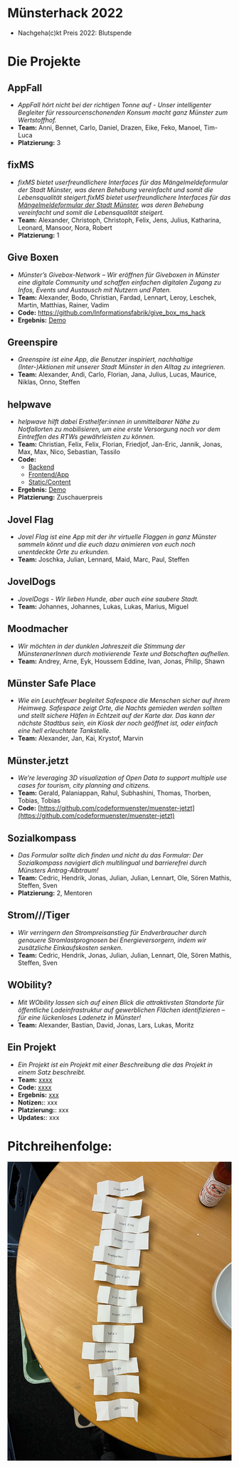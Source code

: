 # Münsterhack 2022

- Nachgeha(c)kt Preis 2022: Blutspende

# Die Projekte

## AppFall

- _AppFall hört nicht bei der richtigen Tonne auf - Unser intelligenter Begleiter für ressourcenschonenden Konsum macht ganz Münster zum Wertstoffhof._
- **Team:** Anni, Bennet, Carlo, Daniel, Drazen, Eike, Feko, Manoel, Tim-Luca
- **Platzierung:** 3

## fixMS

- _fixMS bietet userfreundlichere Interfaces für das Mängelmeldeformular der Stadt Münster, was deren Behebung vereinfacht und somit die Lebensqualität steigert.fixMS bietet userfreundlichere Interfaces für das [Mängelmeldeformular der Stadt Münster](https://www.stadt-muenster.de/maengelmeldung), was deren Behebung vereinfacht und somit die Lebensqualität steigert._
- **Team:** Alexander, Christoph, Christoph, Felix, Jens, Julius, Katharina, Leonard, Mansoor, Nora, Robert
- **Platzierung:** 1

## Give Boxen

- _Münster’s Givebox-Network – Wir eröffnen für Giveboxen in Münster eine digitale Community und schaffen einfachen digitalen Zugang zu Infos, Events und Austausch mit Nutzern und Paten._
- **Team:** Alexander, Bodo, Christian, Fardad, Lennart, Leroy, Leschek, Martin, Matthias, Rainer, Vadim
- **Code:** https://github.com/Informationsfabrik/give_box_ms_hack
- **Ergebnis:** [Demo](https://givebox-ms.de)

## Greenspire

- _Greenspire ist eine App, die Benutzer inspiriert, nachhaltige (Inter-)Aktionen mit unserer Stadt Münster in den Alltag zu integrieren._
- **Team:** Alexander, Andi, Carlo, Florian, Jana, Julius, Lucas, Maurice, Niklas, Onno, Steffen

## helpwave

- _helpwave hilft dabei Ersthelfer:innen in unmittelbarer Nähe zu Notfallorten zu mobilisieren, um eine erste Versorgung noch vor dem Eintreffen des RTWs gewährleisten zu können._
- **Team:** Christian, Felix, Felix, Florian, Friedjof, Jan-Eric, Jannik, Jonas, Max, Max, Nico, Sebastian, Tassilo
- **Code:**
  - [Backend](https://github.com/Just-another-Muensterhack/helpwave-backend.git)
  - [Frontend/App](https://github.com/Just-another-Muensterhack/helpwave-backend.git)
  - [Static/Content](https://github.com/Just-another-Muensterhack/helpwave-static.git)
- **Ergebnis:** [Demo](https://helpwave.de)
- **Platzierung:** Zuschauerpreis

## Jovel Flag

- _Jovel Flag ist eine App mit der ihr virtuelle Flaggen in ganz Münster sammeln könnt und die euch dazu animieren von euch noch unentdeckte Orte zu erkunden._
- **Team:** Joschka, Julian, Lennard, Maid, Marc, Paul, Steffen

## JovelDogs

- _JovelDogs - Wir lieben Hunde, aber auch eine saubere Stadt._
- **Team:** Johannes, Johannes, Lukas, Lukas, Marius, Miguel

## Moodmacher

- _Wir möchten in der dunklen Jahreszeit die Stimmung der MünsteranerInnen durch motivierende Texte und Botschaften aufhellen._
- **Team:** Andrey, Arne, Eyk, Houssem Eddine, Ivan, Jonas, Philip, Shawn

## Münster Safe Place

- _Wie ein Leuchtfeuer begleitet Safespace die Menschen sicher auf ihrem Heimweg. Safespace zeigt Orte, die Nachts gemieden werden sollten und stellt sichere Häfen in Echtzeit auf der Karte dar. Das kann der nächste Stadtbus sein, ein Kiosk der noch geöffnet ist, oder einfach eine hell erleuchtete Tankstelle._
- **Team:** Alexander, Jan, Kai, Krystof, Marvin

## Münster.jetzt

- _We’re leveraging 3D visualization of Open Data to support multiple use cases for tourism, city planning and citizens._
- **Team:** Gerald, Palaniappan, Rahul, Subhashini, Thomas, Thorben, Tobias, Tobias
- **Code:** [https://github.com/codeformuenster/muenster-jetzt](https://github.com/codeformuenster/muenster-jetzt)

## Sozialkompass

- _Das Formular sollte dich finden und nicht du das Formular: Der Sozialkompass navigiert dich multilingual und barrierefrei durch Münsters Antrag-Albtraum!_
- **Team:** Cedric, Hendrik, Jonas, Julian, Julian, Lennart, Ole, Sören Mathis, Steffen, Sven
- **Platzierung:** 2, Mentoren

## Strom///Tiger

- _Wir verringern den Strompreisanstieg für Endverbraucher durch genauere Stromlastprognosen bei Energieversorgern, indem wir zusätzliche Einkaufskosten senken._
- **Team:** Cedric, Hendrik, Jonas, Julian, Julian, Lennart, Ole, Sören Mathis, Steffen, Sven

## WObility?

- _Mit WObility lassen sich auf einen Blick die attraktivsten Standorte für öffentliche Ladeinfrastruktur auf gewerblichen Flächen identifizieren – für eine lückenloses Ladenetz in Münster!_
- **Team:** Alexander, Bastian, David, Jonas, Lars, Lukas, Moritz

## Ein Projekt

- _Ein Projekt ist ein Projekt mit einer Beschreibung die das Projekt in einem Satz beschreibt._
- **Team:** [xxxx](xxxx)
- **Code:** [xxxx](xxxx)
- **Ergebnis:** [xxx](xxx)
- **Notizen:**: xxx
- **Platzierung:**: xxx
- **Updates:**: xxx


# Pitchreihenfolge:

![Pitchreihenfolge](./images/pitchreihenfolge2022.jpg)
